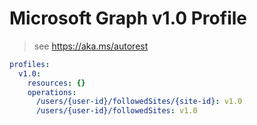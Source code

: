 # Microsoft Graph v1.0 Profile

> see https://aka.ms/autorest

``` yaml
profiles:
  v1.0:
    resources: {}
    operations:
      /users/{user-id}/followedSites/{site-id}: v1.0
      /users/{user-id}/followedSites: v1.0

```

